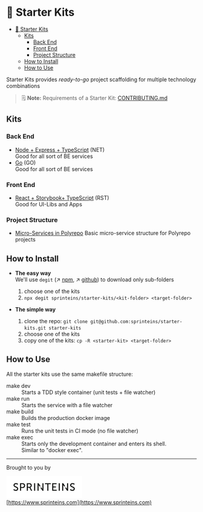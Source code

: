 # 🧰 Starter Kits

- [🧰 Starter Kits](#%f0%9f%a7%b0-starter-kits)
  - [Kits](#kits)
    - [Back End](#back-end)
    - [Front End](#front-end)
    - [Project Structure](#project-structure)
  - [How to Install](#how-to-install)
  - [How to Use](#how-to-use)

Starter Kits provides _ready-to-go_ project scaffolding
for multiple technology combinations

> 🗒  **Note:** Requirements of a Starter Kit: [CONTRIBUTING.md](./CONTRIBUTING.md)

## Kits

### Back End

- [Node + Express + TypeScript](./node-typescript) (NET)  
  Good for all sort of BE services
- [Go](./go) (GO)  
  Good for all sort of BE services
  
### Front End

- [React + Storybook+ TypeScript](./react-storybook-typescript) (RST)  
  Good for UI-Libs and Apps

### Project Structure

- [Micro-Services in Polyrepo](./microservices-polyrepo)
  Basic micro-service structure for Polyrepo projects
  
## How to Install

- **The easy way**  
  We'll use `degit` (↗ [npm](https://www.npmjs.com/package/degit),
  ↗ [github](https://github.com/Rich-Harris/degit)) to download only sub-folders

  1. choose one of the kits
  2. `npx degit sprinteins/starter-kits/<kit-folder> <target-folder>`

- **The simple way**

  1. clone the repo: `git clone git@github.com:sprinteins/starter-kits.git starter-kits`
  2. choose one of the kits
  3. copy one of the kits: `cp -R <starter-kit> <target-folder>`

## How to Use

All the starter kits use the same makefile structure:

<dl>
  <dt>make dev</dt>
    <dd>Starts a TDD style container (unit tests + file watcher)</dd>
  <dt>make run</dt>
    <dd>Starts the service with a file watcher</dd>
  <dt>make build</dt>
    <dd>Builds the production docker image</dd>
  <dt>make test</dt>
    <dd>Runs the unit tests in CI mode (no file watcher)</dd>
  <dt>make exec</dt>
    <dd>
      Starts only the development container and enters its shell.<br/>
      Similar to "docker exec".
    </dd>
</dl>

----

Brought to you by

[![SprintEins](./_assets/sprinteins_logo_black_s.png)](https://www.sprinteins.com)  
[https://www.sprinteins.com](https://www.sprinteins.com)
